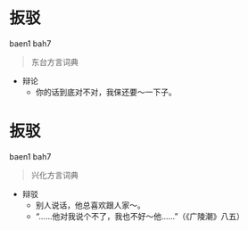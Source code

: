 # 扳驳
baen1 bah7
> 东台方言词典
- 辩论
  - 你的话到底对不对，我俫还要～一下子。

# 扳驳
baen1 bah7
> 兴化方言词典
- 辩驳
  - 别人说话，他总喜欢跟人家～。
  - “……他对我说个不了，我也不好～他……”（《广陵潮》八五）
